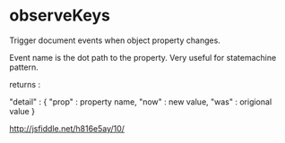 observeKeys
===========

Trigger document events when object property changes.

Event name is the dot path to the property.
Very useful for statemachine pattern.

returns : 

"detail" : {
"prop" : property name,
"now" : new value,
"was" : origional value
}

http://jsfiddle.net/h816e5ay/10/
